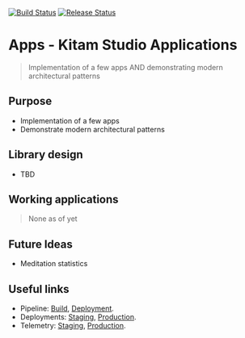 [![Build Status](https://dev.azure.com/kitamstudios/apps/_apis/build/status/apps%20-%20build?branchName=master)](https://dev.azure.com/kitamstudios/apps/_build/latest?definitionId=1&branchName=master) [![Release Status](https://vsrm.dev.azure.com/kitamstudios/_apis/public/Release/badge/5c79c309-a1e5-4a73-b2a5-4faa0c2a2cce/1/2)](https://dev.azure.com/kitamstudios/apps/_release?_a=releases&view=mine&definitionId=1)

# Apps - Kitam Studio Applications

> Implementation of a few apps AND demonstrating modern architectural patterns

## Purpose

- Implementation of a few apps 
- Demonstrate modern architectural patterns

## Library design

- TBD

## Working applications

> None as of yet

## Future Ideas

- Meditation statistics

## Useful links

- Pipeline: [Build](https://dev.azure.com/kitamstudios/apps/_build), [Deployment](https://dev.azure.com/kitamstudios/apps/_release).
- Deployments: [Staging](https://apps-staging.kitamstudios.com/), [Production](https://apps.kitamstudios.com/).
- Telemetry: [Staging](https://portal.azure.com/#@parthopdaslive.onmicrosoft.com/resource/subscriptions/dc9c3151-f906-4b6a-b7d3-040337cbcc79/resourceGroups/sirimangalo-staging/providers/microsoft.insights/components/sirimangalo-staging/sessions), [Production](https://portal.azure.com/#@parthopdaslive.onmicrosoft.com/resource/subscriptions/dc9c3151-f906-4b6a-b7d3-040337cbcc79/resourceGroups/sirimangalo-production/providers/microsoft.insights/components/sirimangalo-production/sessions).
